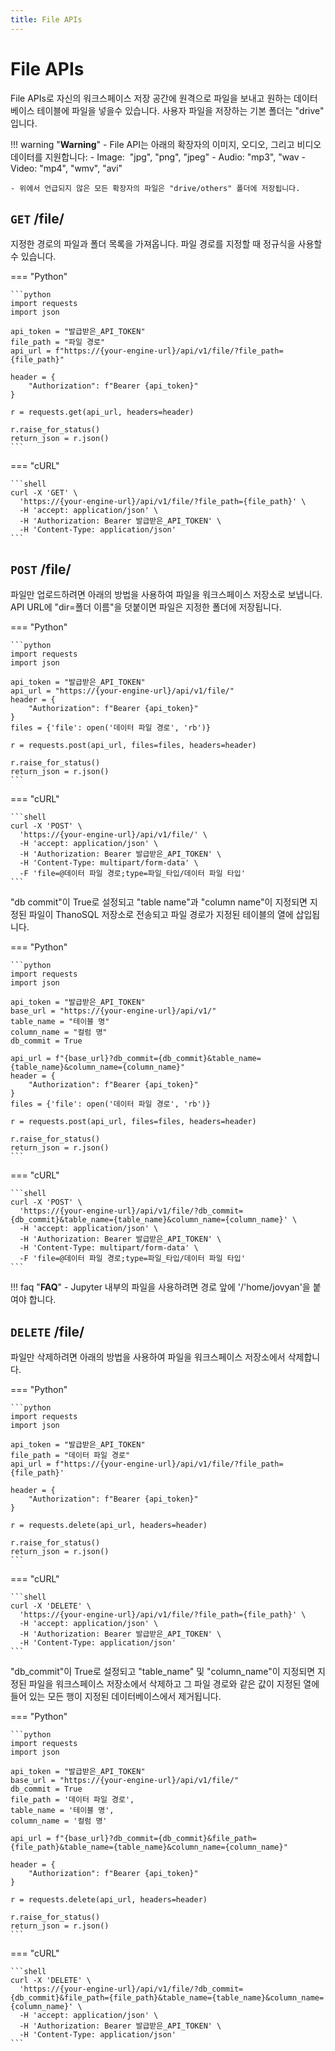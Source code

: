 ```yaml
---
title: File APIs
---
```


# **File APIs**

File APIs로 자신의 워크스페이스 저장 공간에 원격으로 파일을 보내고 원하는 데이터베이스 테이블에 파일을 넣을수 있습니다. 사용자 파일을 저장하는 기본 폴더는 "drive" 입니다.

!!! warning "__Warning__"
    - File API는 아래의 확장자의 이미지, 오디오, 그리고 비디오 데이터를 지원합니다:
        - Image:  "jpg", "png", "jpeg"
        - Audio: "mp3", "wav
        - Video: "mp4", "wmv", "avi"

    - 위에서 언급되지 않은 모든 확장자의 파일은 "drive/others" 폴더에 저장됩니다. 


## __`GET` /file/__

지정한 경로의 파일과 폴더 목록을 가져옵니다. 파일 경로를 지정할 때 정규식을 사용할 수 있습니다.

=== "Python"

    ```python 
    import requests
    import json

    api_token = "발급받은_API_TOKEN"
    file_path = "파일 경로"
    api_url = f"https://{your-engine-url}/api/v1/file/?file_path={file_path}"

    header = {
        "Authorization": f"Bearer {api_token}"
    }

    r = requests.get(api_url, headers=header)

    r.raise_for_status()
    return_json = r.json()
    ```

=== "cURL"

    ```shell
    curl -X 'GET' \
      'https://{your-engine-url}/api/v1/file/?file_path={file_path}' \
      -H 'accept: application/json' \
      -H 'Authorization: Bearer 발급받은_API_TOKEN' \
      -H 'Content-Type: application/json'
    ```

## __`POST` /file/__

파일만 업로드하려면 아래의 방법을 사용하여 파일을 워크스페이스 저장소로 보냅니다.
API URL에 "dir=폴더 이름"을 덧붙이면 파일은 지정한 폴더에 저장됩니다.

=== "Python"

    ```python
    import requests
    import json

    api_token = "발급받은_API_TOKEN"
    api_url = "https://{your-engine-url}/api/v1/file/"
    header = {
        "Authorization": f"Bearer {api_token}"
    }
    files = {'file': open('데이터 파일 경로', 'rb')}

    r = requests.post(api_url, files=files, headers=header)

    r.raise_for_status()
    return_json = r.json()
    ```

=== "cURL"

    ```shell
    curl -X 'POST' \
      'https://{your-engine-url}/api/v1/file/' \
      -H 'accept: application/json' \
      -H 'Authorization: Bearer 발급받은_API_TOKEN' \
      -H 'Content-Type: multipart/form-data' \
      -F 'file=@데이터 파일 경로;type=파일_타입/데이터 파일 타입'
    ```

"db commit"이 True로 설정되고 "table name"과 "column name"이 지정되면 지정된 파일이 ThanoSQL 저장소로 전송되고 파일 경로가 지정된 테이블의 열에 삽입됩니다.

=== "Python"

    ```python
    import requests
    import json

    api_token = "발급받은_API_TOKEN"
    base_url = "https://{your-engine-url}/api/v1/"
    table_name = "테이블 명"
    column_name = "컬럼 명"
    db_commit = True 

    api_url = f"{base_url}?db_commit={db_commit}&table_name={table_name}&column_name={column_name}"
    header = {
        "Authorization": f"Bearer {api_token}"
    }
    files = {'file': open('데이터 파일 경로', 'rb')}

    r = requests.post(api_url, files=files, headers=header)

    r.raise_for_status()
    return_json = r.json()
    ```

=== "cURL"

    ```shell 
    curl -X 'POST' \
      'https://{your-engine-url}/api/v1/file/?db_commit={db_commit}&table_name={table_name}&column_name={column_name}' \
      -H 'accept: application/json' \
      -H 'Authorization: Bearer 발급받은_API_TOKEN' \
      -H 'Content-Type: multipart/form-data' \
      -F 'file=@데이터 파일 경로;type=파일_타입/데이터 파일 타입'
    ```

!!! faq "__FAQ__"
    - Jupyter 내부의 파일을 사용하려면 경로 앞에 '/'home/jovyan'을 붙여야 합니다.


## __`DELETE` /file/__

파일만 삭제하려면 아래의 방법을 사용하여 파일을 워크스페이스 저장소에서 삭제합니다.

=== "Python"

    ```python
    import requests
    import json

    api_token = "발급받은_API_TOKEN"
    file_path = "데이터 파일 경로"
    api_url = f"https://{your-engine-url}/api/v1/file/?file_path={file_path}'

    header = {
        "Authorization": f"Bearer {api_token}"
    }

    r = requests.delete(api_url, headers=header)

    r.raise_for_status()
    return_json = r.json()
    ```

=== "cURL"

    ```shell
    curl -X 'DELETE' \
      'https://{your-engine-url}/api/v1/file/?file_path={file_path}' \
      -H 'accept: application/json' \
      -H 'Authorization: Bearer 발급받은_API_TOKEN' \
      -H 'Content-Type: application/json' 
    ```

"db_commit"이 True로 설정되고 "table_name" 및 "column_name"이 지정되면 지정된 파일을 워크스페이스 저장소에서 삭제하고 그 파일 경로와 같은 값이 지정된 열에 들어 있는 모든 행이 지정된 데이터베이스에서 제거됩니다.


=== "Python"

    ```python 
    import requests
    import json

    api_token = "발급받은_API_TOKEN"
    base_url = "https://{your-engine-url}/api/v1/file/"
    db_commit = True 
    file_path = '데이터 파일 경로',
    table_name = '테이블 명',
    column_name = '컬럼 명'

    api_url = f"{base_url}?db_commit={db_commit}&file_path={file_path}&table_name={table_name}&column_name={column_name}"

    header = {
        "Authorization": f"Bearer {api_token}"
    }

    r = requests.delete(api_url, headers=header)

    r.raise_for_status()
    return_json = r.json()
    ```

=== "cURL"

    ```shell
    curl -X 'DELETE' \
      'https://{your-engine-url}/api/v1/file/?db_commit={db_commit}&file_path={file_path}&table_name={table_name}&column_name={column_name}' \
      -H 'accept: application/json' \
      -H 'Authorization: Bearer 발급받은_API_TOKEN' \
      -H 'Content-Type: application/json'
    ```

